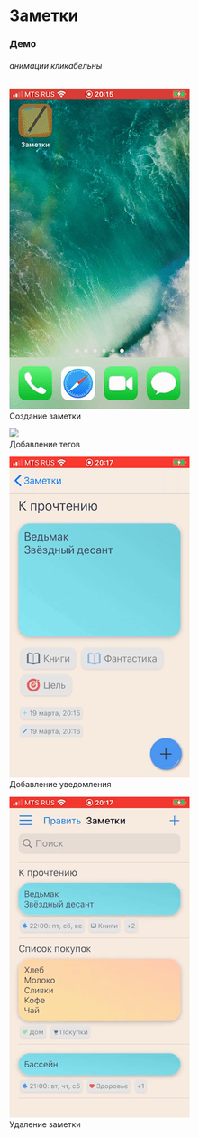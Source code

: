 # Заметки
### Демо
###### анимации кликабельны
[<img src="gifs/createNote.gif">](https://youtu.be/VDFttMXSIkA)
<br>Создание заметки

[<img src="gifs/addTag.gif">](https://youtu.be/Dnpjz_Y79Xk)
<br>Добавление тегов

[<img src="gifs/addNotification.gif">](https://youtu.be/UbF5eBBrAxA)
<br>Добавление уведомления

[<img src="gifs/deleteNote.gif">](https://youtu.be/zel1JYp0Jb4)
<br>Удаление заметки